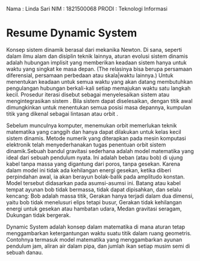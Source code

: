 Nama  : Linda Sari
NIM   : 1821500068
PRODI : Teknologi Informasi

# Resume Dynamic System
Konsep sistem dinamik berasal dari mekanika Newton. Di sana, seperti dalam ilmu alam dan disiplin teknik lainnya, aturan evolusi sistem dinamis adalah hubungan implisit yang memberikan keadaan sistem hanya untuk waktu yang singkat ke masa depan. (The relasinya bisa berupa persamaan diferensial, persamaan perbedaan atau skala|waktu lainnya.) Untuk menentukan keadaan untuk semua waktu yang akan datang membutuhkan pengulangan hubungan berkali-kali setiap memajukan waktu satu langkah kecil. Prosedur iterasi disebut sebagai menyelesaikan sistem atau mengintegrasikan sistem . Bila sistem dapat diselesaikan, dengan titik awal dimungkinkan untuk menentukan semua posisi masa depannya, kumpulan titik yang dikenal sebagai lintasan atau orbit .

Sebelum munculnya komputer, menemukan orbit memerlukan teknik matematika yang canggih dan hanya dapat dilakukan untuk kelas kecil sistem dinamis. Metode numerik yang diterapkan pada mesin komputasi elektronik telah menyederhanakan tugas penentuan orbit sistem dinamik.Sebuah bandul gravitasi sederhana adalah model matematika yang ideal dari sebuah pendulum nyata. Ini adalah beban (atau bob) di ujung kabel tanpa massa yang digantung dari poros, tanpa gesekan. Karena dalam model ini tidak ada kehilangan energi gesekan, ketika diberi perpindahan awal, ia akan berayun bolak-balik pada amplitudo konstan. Model tersebut didasarkan pada asumsi-asumsi ini.
Batang atau kabel tempat ayunan bob tidak bermassa, tidak dapat dipisahkan, dan selalu kencang: Bob adalah massa titik, Gerakan hanya terjadi dalam dua dimensi, yaitu bob tidak menelusuri elips tetapi busur, Gerakan tidak kehilangan energi untuk gesekan atau hambatan udara, Medan gravitasi seragam, Dukungan tidak bergerak.

Dynamic System adalah konsep dalam matematika di mana aturan tetap menggambarkan ketergantungan waktu suatu titik dalam ruang geometris. Contohnya termasuk model matematika yang menggambarkan ayunan pendulum jam, aliran air dalam pipa, dan jumlah ikan setiap musim semi di sebuah danau.
